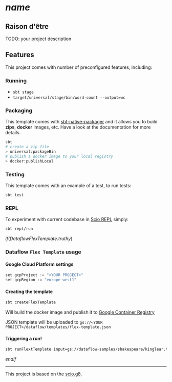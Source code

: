 # $name$

## Raison d'être

TODO: your project description

## Features

This project comes with number of preconfigured features, including:

### Running

* `sbt stage`
* `target/universal/stage/bin/word-count --output=wc`

### Packaging

This template comes with [sbt-native-packager](https://sbt-native-packager.readthedocs.io) and it allows you to build **zips**, **docker** images, etc. Have a look at the documentation for more details.

```bash
sbt
# create a zip file
> universal:packageBin
# publish a docker image to your local registry
> docker:publishLocal
```

### Testing

This template comes with an example of a test, to run tests:

```bash
sbt test
```

### REPL

To experiment with current codebase in [Scio REPL](https://github.com/spotify/scio/wiki/Scio-REPL)
simply:

```bash
sbt repl/run
```

$if(DataflowFlexTemplate.truthy)$
### Dataflow `Flex Template` usage

#### Google Cloud Platform settings

```sbt
set gcpProject := "<YOUR PROJECT>"
set gcpRegion := "europe-west1"
```

#### Creating the template

```bash
sbt createFlexTemplate
```

Will build the docker image and publish it to [Google Container Registry](https://cloud.google.com/container-registry)

JSON template will be uploaded to `gs://<YOUR PROJECT>/dataflow/templates/flex-template.json`

#### Triggering a run!

```bash
sbt runFlextTemplate input=gs://dataflow-samples/shakespeare/kinglear.txt output=gs://<OUTPUT>
```
$endif$

---

This project is based on the [scio.g8](https://github.com/spotify/scio.g8).
